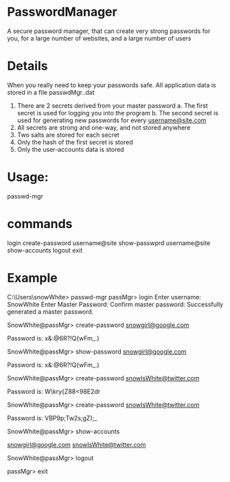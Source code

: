 # PasswordManager
A secure password manager, that can create very strong passwords for you, for a large number of websites, and a large number of users

# Details
When you really need to keep your passwords safe.
All application data is stored in a file passwdMgr.<userName>.dat

1. There are 2 secrets derived from your master password
   a. The first secret is used for logging you into the program
   b. The second secret is used for generating new passwords for every username@site.com
2. All secrets are strong and one-way, and not stored anywhere
3. Two salts are stored for each secret
4. Only the hash of the first secret is stored
5. Only the user-accounts data is stored


# Usage:
passwd-mgr
  # commands
  login
  create-password username@site
  show-passwprd username@site
  show-accounts
  logout
  exit

# Example

C:\Users\snowWhite> passwd-mgr
passMgr> login
Enter username: SnowWhite
Enter Master Password: 
Confirm master password:
Successfully generated a master password.

SnowWhite@passMgr> create-password snowgirl@google.com

Password is: x&:@6R?!Q{wFm_.)

SnowWhite@passMgr> show-password snowgirl@google.com

Password is: x&:@6R?!Q{wFm_.)

SnowWhite@passMgr> create-password snowIsWhite@twitter.com

Password is: W\kry{Z88<98E2dr

SnowWhite@passMgr> create-password snowIsWhite@twitter.com

Password is: VBP9p;Tw2s;gZ);_

SnowWhite@passMgr> show-accounts

snowgirl@google.com
snowIsWhite@twitter.com

SnowWhite@passMgr> logout

passMgr> exit


